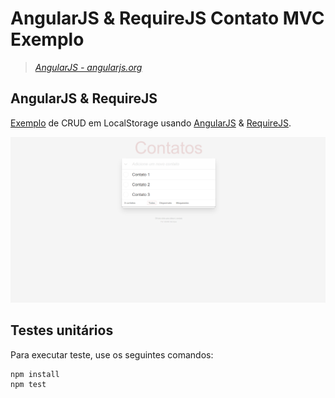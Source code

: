 # AngularJS & RequireJS Contato MVC Exemplo

> _[AngularJS - angularjs.org](http://angularjs.org)_


## AngularJS & RequireJS
[Exemplo](http://angularjs.ahscode.com.br) de CRUD em LocalStorage usando [AngularJS](http://angularjs.org) & [RequireJS](http://requirejs.org).

![alt text](https://github.com/ahsouza/angularjs_require/blob/master/1.png)

## Testes unitários 

Para executar teste, use os seguintes comandos:

    npm install
    npm test
